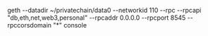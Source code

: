 geth --datadir ~/privatechain/data0  --networkid 110 --rpc --rpcapi "db,eth,net,web3,personal" --rpcaddr 0.0.0.0 --rpcport 8545 --rpccorsdomain "*" console 